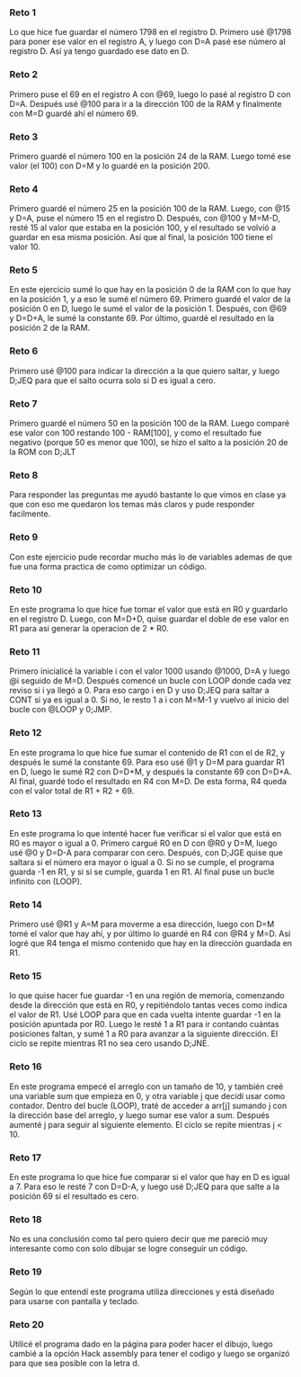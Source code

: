 ### Reto 1  
Lo que hice fue guardar el número 1798 en el registro D. Primero usé @1798 para poner ese valor en el registro A, y luego con D=A pasé ese número al registro D. Así ya tengo guardado ese dato en D.  

### Reto 2  
Primero puse el 69 en el registro A con @69, luego lo pasé al registro D con D=A. Después usé @100 para ir a la dirección 100 de la RAM y finalmente con M=D guardé ahí el número 69. 

### Reto 3  
Primero guardé el número 100 en la posición 24 de la RAM. Luego tomé ese valor (el 100) con D=M y lo guardé en la posición 200.  

### Reto 4  
Primero guardé el número 25 en la posición 100 de la RAM. Luego, con @15 y D=A, puse el número 15 en el registro D. Después, con @100 y M=M-D, resté 15 al valor que estaba en la posición 100, y el resultado  se volvió a guardar en esa misma posición. Así que al final, la posición 100 tiene el valor 10.  

### Reto 5  
En este ejercicio sumé lo que hay en la posición 0 de la RAM con lo que hay en la posición 1, y a eso le sumé el número 69. Primero guardé el valor de la posición 0 en D, luego le sumé el valor de la posición 1. Después, con @69 y D=D+A, le sumé la constante 69. Por último, guardé el resultado en la posición 2 de la RAM.  

### Reto 6  
Primero usé @100 para indicar la dirección a la que quiero saltar, y luego D;JEQ para que el salto ocurra solo si D es igual a cero.  

### Reto 7  
Primero guardé el número 50 en la posición 100 de la RAM. Luego comparé ese valor con 100 restando 100 - RAM[100], y como el resultado fue negativo (porque 50 es menor que 100), se hizo el salto a la posición 20 de la ROM con D;JLT  

### Reto 8  
Para responder las preguntas me ayudó bastante lo que vimos en clase ya que con eso me quedaron los temas más claros y pude responder facilmente.

### Reto 9  
Con este ejercicio pude recordar mucho más lo de variables ademas de que fue una forma practica de como optimizar un código.

### Reto 10
En este programa lo que hice fue tomar el valor que está en R0 y guardarlo en el registro D. Luego, con M=D+D, quise guardar el doble de ese valor en R1 para asi generar la operacion de 2 * R0.   

### Reto 11  
Primero inicialicé la variable i con el valor 1000 usando @1000, D=A y luego @i seguido de M=D. Después comencé un bucle con LOOP donde cada vez reviso si i ya llegó a 0. Para eso cargo i en D y uso D;JEQ para saltar a CONT si ya es igual a 0. Si no, le resto 1 a i con M=M-1 y vuelvo al inicio del bucle con @LOOP y 0;JMP.  

### Reto 12  
En este programa lo que hice fue sumar el contenido de R1 con el de R2, y después le sumé la constante 69. Para eso usé @1 y D=M para guardar R1 en D, luego le sumé R2 con D=D+M, y después la constante 69 con D=D+A. Al final, guardé todo el resultado en R4 con M=D. De esta forma, R4 queda con el valor total de R1 + R2 + 69.  

### Reto 13  
En este programa lo que intenté hacer fue verificar si el valor que está en R0 es mayor o igual a 0. Primero cargué R0 en D con @R0 y D=M, luego usé @0 y D=D-A para comparar con cero. Después, con D;JGE quise que saltara si el número era mayor o igual a 0. Si no se cumple, el programa guarda -1 en R1, y si sí se cumple, guarda 1 en R1. Al final puse un bucle infinito con (LOOP).  

### Reto 14  
Primero usé @R1 y A=M para moverme a esa dirección, luego con D=M tomé el valor que hay ahí, y por último lo guardé en R4 con @R4 y M=D. Así logré que R4 tenga el mismo contenido que hay en la dirección guardada en R1.  

### Reto 15  
lo que quise hacer fue guardar -1 en una región de memoria, comenzando desde la dirección que está en R0, y repitiéndolo tantas veces como indica el valor de R1. Usé LOOP para que en cada vuelta intente guardar -1 en la posición apuntada por R0. Luego le resté 1 a R1 para ir contando cuántas posiciones faltan, y sumé 1 a R0 para avanzar a la siguiente dirección. El ciclo se repite mientras R1 no sea cero usando D;JNE.  

### Reto 16  
En este programa empecé el arreglo con un tamaño de 10, y también creé una variable sum que empieza en 0, y otra variable j que decidi usar como contador. Dentro del bucle (LOOP), traté de acceder a arr[j] sumando j con la dirección base del arreglo, y luego sumar ese valor a sum. Después aumenté j para seguir al siguiente elemento. El ciclo se repite mientras j < 10. 

### Reto 17 
En este programa lo que hice fue comparar si el valor que hay en D es igual a 7. Para eso le resté 7 con D=D-A, y luego usé D;JEQ para que salte a la posición 69 si el resultado es cero.  

### Reto 18
No es una conclusión como tal pero quiero decir que me pareció muy interesante como con solo dibujar se logre conseguir un código.  

### Reto 19  
Según lo que entendí este programa utiliza direcciones y está diseñado para usarse con pantalla y teclado.  

### Reto 20  
Utilicé el programa dado en la página para poder hacer el dibujo, luego cambié a la opción Hack assembly para tener el codigo y luego se organizó para que sea posible con la letra d.















